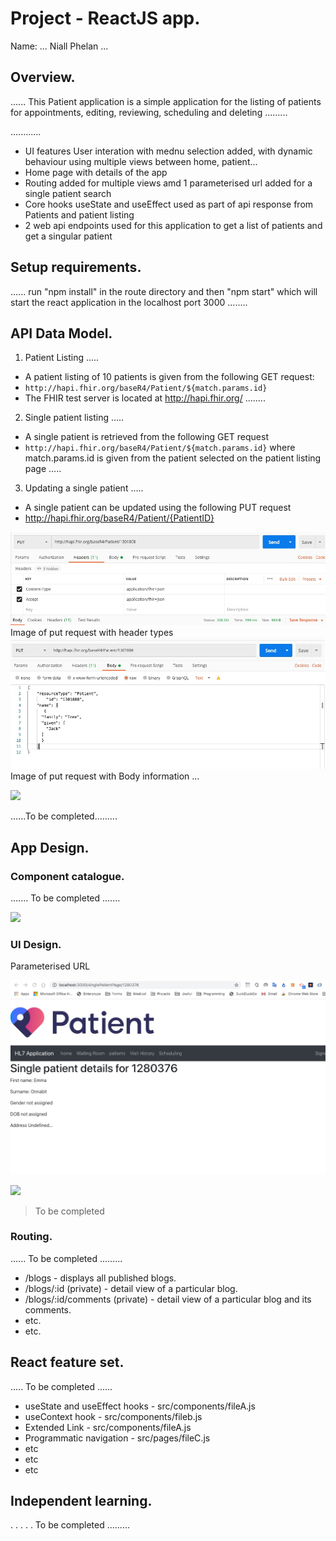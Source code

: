 # Project - ReactJS app.

Name: ... Niall Phelan ...

## Overview.
...... This Patient application is a simple application for the listing of patients for appointments, editing, reviewing, scheduling and deleting  .........


............ 
 
 + UI features
   User interation with mednu selection added, with dynamic behaviour using multiple views between home, patient...
 + Home page with details of the app
 + Routing added for multiple views amd 1 parameterised url added for a single patient search
 + Core hooks useState and useEffect used as part of api response from Patients and patient listing
 + 2 web api endpoints used for this application to get a list of patients and get a singular patient

## Setup requirements.

...... run "npm install" in the route directory and then "npm start" which will start the react application in the localhost port 3000 ........

## API Data Model.

1. Patient Listing
.....
+ A patient listing of 10 patients is given from the following GET request:
+ `http://hapi.fhir.org/baseR4/Patient/${match.params.id}`
+ The FHIR test server is located at http://hapi.fhir.org/
........

2. Single patient listing
.....
+ A single patient is retrieved from the following GET request
+ `http://hapi.fhir.org/baseR4/Patient/${match.params.id}` where match.params.id is given from the patient selected on the patient listing page
.....

3. Updating a single patient
.....
+ A single patient can be updated using the following PUT request
+ http://hapi.fhir.org/baseR4/Patient/{PatientID}

![PutRequest1](Images/putRequest1.jpg)
Image of put request with header types
![PutRequest2](Images/putRequest2.jpg)
Image of put request with Body information
...


![][model]

......To be completed.........

## App Design.

### Component catalogue.

....... To be completed .......

![][stories]

### UI Design.

Parameterised URL

![Parameterised](Images/parameterised.jpg)

![][view]
>To be completed 

### Routing.

...... To be completed ......... 

+ /blogs - displays all published blogs.
+ /blogs/:id (private) - detail view of a particular blog.
+ /blogs/:id/comments (private) - detail view of a particular blog and its comments.
+ etc.
+ etc.

## React feature set.

..... To be completed  ......

+ useState and useEffect hooks - src/components/fileA.js
+ useContext hook - src/components/fileb.js
+ Extended Link - src/components/fileA.js
+ Programmatic navigation - src/pages/fileC.js
+ etc
+ etc
+ etc

## Independent learning.

. . . . . To be completed  ......... 


[model]: ./data.jpg
[view]: ./view.png
[stories]: ./storybook.png
